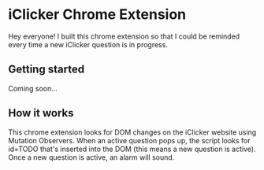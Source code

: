 # iClicker Chrome Extension

Hey everyone! I built this chrome extension so that I could be reminded every time a new iClicker question is in progress.

## Getting started

Coming soon...

## How it works

This chrome extension looks for DOM changes on the iClicker website using Mutation Observers. When an active question pops up, the script looks for id=TODO that's inserted into the DOM (this means a new question is active). Once a new question is active, an alarm will sound.
